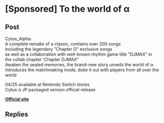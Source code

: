 # [Sponsored] To the world of α
## Post
Cytus_Alpha:<br>
A complete remake of a classic, contains over 200 songs<br>
Including the legendary "Chapter Ω" exclusive songs<br>
as well as a collaboration with well-known rhythm game title "DJMAX" in the collab chapter 'Chapter DJMAX"<br>
Awaken the sealed memories, the brand-new story unveils the world of α<br>
Introduces the matchmaking mode, duke it out with players from all over the world


04/25 available at Nintendo Switch stores<br>
Cytus α JP packaged version official release

[**Official site**](https://cytusalpha.com)
## Replies
